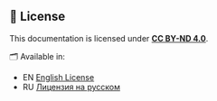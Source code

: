 ## 📜 License

This documentation is licensed under **[CC BY-ND 4.0](https://creativecommons.org/licenses/by-nd/4.0/)**.

🗂️ Available in:
- EN [English License](LICENSE_EN.md)
- RU [Лицензия на русском](LICENSE_RU.md)
